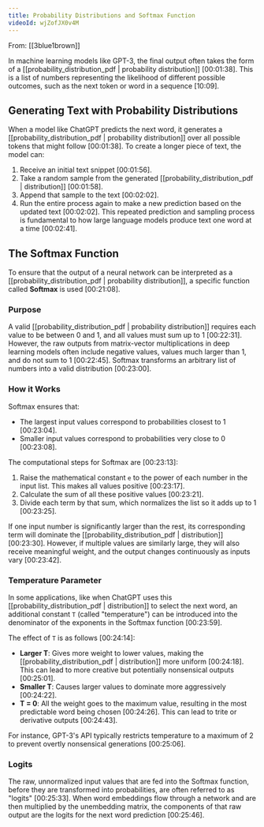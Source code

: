 ```yaml
---
title: Probability Distributions and Softmax Function
videoId: wjZofJX0v4M
---
```


From: [[3blue1brown]] <br/> 

In machine learning models like GPT-3, the final output often takes the form of a [[probability_distribution_pdf | probability distribution]] <a class="yt-timestamp" data-t="00:01:38">[00:01:38]</a>. This is a list of numbers representing the likelihood of different possible outcomes, such as the next token or word in a sequence <a class="yt-timestamp" data-t="00:10:09">[10:09]</a>.

## Generating Text with Probability Distributions
When a model like ChatGPT predicts the next word, it generates a [[probability_distribution_pdf | probability distribution]] over all possible tokens that might follow <a class="yt-timestamp" data-t="00:01:38">[00:01:38]</a>. To create a longer piece of text, the model can:
1.  Receive an initial text snippet <a class="yt-timestamp" data-t="00:01:56">[00:01:56]</a>.
2.  Take a random sample from the generated [[probability_distribution_pdf | distribution]] <a class="yt-timestamp" data-t="00:01:58">[00:01:58]</a>.
3.  Append that sample to the text <a class="yt-timestamp" data-t="00:02:02">[00:02:02]</a>.
4.  Run the entire process again to make a new prediction based on the updated text <a class="yt-timestamp" data-t="00:02:02">[00:02:02]</a>.
This repeated prediction and sampling process is fundamental to how large language models produce text one word at a time <a class="yt-timestamp" data-t="00:02:41">[00:02:41]</a>.

## The Softmax Function
To ensure that the output of a neural network can be interpreted as a [[probability_distribution_pdf | probability distribution]], a specific function called **Softmax** is used <a class="yt-timestamp" data-t="00:21:08">[00:21:08]</a>.

### Purpose
A valid [[probability_distribution_pdf | probability distribution]] requires each value to be between 0 and 1, and all values must sum up to 1 <a class="yt-timestamp" data-t="00:22:31">[00:22:31]</a>. However, the raw outputs from matrix-vector multiplications in deep learning models often include negative values, values much larger than 1, and do not sum to 1 <a class="yt-timestamp" data-t="00:22:45">[00:22:45]</a>. Softmax transforms an arbitrary list of numbers into a valid distribution <a class="yt-timestamp" data-t="00:23:00">[00:23:00]</a>.

### How it Works
Softmax ensures that:
*   The largest input values correspond to probabilities closest to 1 <a class="yt-timestamp" data-t="00:23:04">[00:23:04]</a>.
*   Smaller input values correspond to probabilities very close to 0 <a class="yt-timestamp" data-t="00:23:08">[00:23:08]</a>.

The computational steps for Softmax are <a class="yt-timestamp" data-t="00:23:13">[00:23:13]</a>:
1.  Raise the mathematical constant `e` to the power of each number in the input list. This makes all values positive <a class="yt-timestamp" data-t="00:23:17">[00:23:17]</a>.
2.  Calculate the sum of all these positive values <a class="yt-timestamp" data-t="00:23:21">[00:23:21]</a>.
3.  Divide each term by that sum, which normalizes the list so it adds up to 1 <a class="yt-timestamp" data-t="00:23:25">[00:23:25]</a>.

If one input number is significantly larger than the rest, its corresponding term will dominate the [[probability_distribution_pdf | distribution]] <a class="yt-timestamp" data-t="00:23:30">[00:23:30]</a>. However, if multiple values are similarly large, they will also receive meaningful weight, and the output changes continuously as inputs vary <a class="yt-timestamp" data-t="00:23:42">[00:23:42]</a>.

### Temperature Parameter
In some applications, like when ChatGPT uses this [[probability_distribution_pdf | distribution]] to select the next word, an additional constant `T` (called "temperature") can be introduced into the denominator of the exponents in the Softmax function <a class="yt-timestamp" data-t="00:23:59">[00:23:59]</a>.

The effect of `T` is as follows <a class="yt-timestamp" data-t="00:24:14">[00:24:14]</a>:
*   **Larger T**: Gives more weight to lower values, making the [[probability_distribution_pdf | distribution]] more uniform <a class="yt-timestamp" data-t="00:24:18">[00:24:18]</a>. This can lead to more creative but potentially nonsensical outputs <a class="yt-timestamp" data-t="00:25:01">[00:25:01]</a>.
*   **Smaller T**: Causes larger values to dominate more aggressively <a class="yt-timestamp" data-t="00:24:22">[00:24:22]</a>.
*   **T = 0**: All the weight goes to the maximum value, resulting in the most predictable word being chosen <a class="yt-timestamp" data-t="00:24:26">[00:24:26]</a>. This can lead to trite or derivative outputs <a class="yt-timestamp" data-t="00:24:43">[00:24:43]</a>.

For instance, GPT-3's API typically restricts temperature to a maximum of 2 to prevent overtly nonsensical generations <a class="yt-timestamp" data-t="00:25:06">[00:25:06]</a>.

### Logits
The raw, unnormalized input values that are fed into the Softmax function, before they are transformed into probabilities, are often referred to as "logits" <a class="yt-timestamp" data-t="00:25:33">[00:25:33]</a>. When word embeddings flow through a network and are then multiplied by the unembedding matrix, the components of that raw output are the logits for the next word prediction <a class="yt-timestamp" data-t="00:25:46">[00:25:46]</a>.